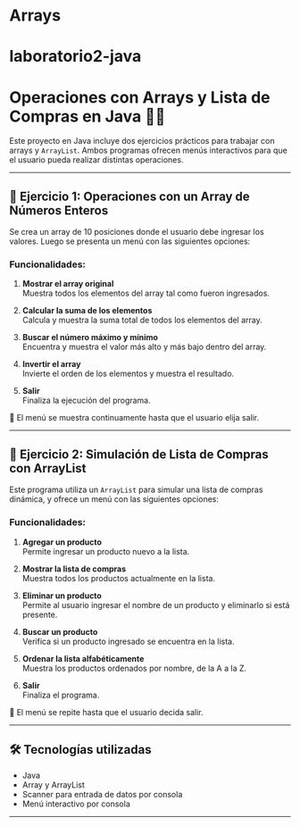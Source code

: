 ﻿# Arrays
# laboratorio2-java
# Operaciones con Arrays y Lista de Compras en Java 🧮🛒

Este proyecto en Java incluye dos ejercicios prácticos para trabajar con arrays y `ArrayList`. Ambos programas ofrecen menús interactivos para que el usuario pueda realizar distintas operaciones.

---

## 📘 Ejercicio 1: Operaciones con un Array de Números Enteros

Se crea un array de 10 posiciones donde el usuario debe ingresar los valores. Luego se presenta un menú con las siguientes opciones:

### Funcionalidades:

1. **Mostrar el array original**  
   Muestra todos los elementos del array tal como fueron ingresados.

2. **Calcular la suma de los elementos**  
   Calcula y muestra la suma total de todos los elementos del array.

3. **Buscar el número máximo y mínimo**  
   Encuentra y muestra el valor más alto y más bajo dentro del array.

4. **Invertir el array**  
   Invierte el orden de los elementos y muestra el resultado.

5. **Salir**  
   Finaliza la ejecución del programa.

🔁 El menú se muestra continuamente hasta que el usuario elija salir.

---

## 📘 Ejercicio 2: Simulación de Lista de Compras con ArrayList

Este programa utiliza un `ArrayList` para simular una lista de compras dinámica, y ofrece un menú con las siguientes opciones:

### Funcionalidades:

1. **Agregar un producto**  
   Permite ingresar un producto nuevo a la lista.

2. **Mostrar la lista de compras**  
   Muestra todos los productos actualmente en la lista.

3. **Eliminar un producto**  
   Permite al usuario ingresar el nombre de un producto y eliminarlo si está presente.

4. **Buscar un producto**  
   Verifica si un producto ingresado se encuentra en la lista.

5. **Ordenar la lista alfabéticamente**  
   Muestra los productos ordenados por nombre, de la A a la Z.

6. **Salir**  
   Finaliza el programa.

🔁 El menú se repite hasta que el usuario decida salir.

---

## 🛠️ Tecnologías utilizadas

- Java
- Array y ArrayList
- Scanner para entrada de datos por consola
- Menú interactivo por consola

---


